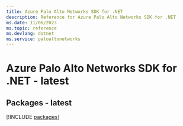 ```yaml
---
title: Azure Palo Alto Networks SDK for .NET
description: Reference for Azure Palo Alto Networks SDK for .NET
ms.date: 11/06/2023
ms.topic: reference
ms.devlang: dotnet
ms.service: paloaltonetworks
---
```

# Azure Palo Alto Networks SDK for .NET - latest
## Packages - latest
[!INCLUDE [packages](palo-alto-networks-index.md)]